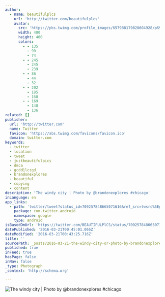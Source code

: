 ```yaml
---
author:
  - name: beautifulplcs
    url: 'http://twitter.com/beautifulplcs'
    avatar:
      src: 'https://pbs.twimg.com/profile_images/657988179828604928/pS97oW_f_400x400.jpg'
      width: 400
      height: 400
      colors:
        - - 135
          - 90
          - 74
        - - 245
          - 245
          - 239
        - - 86
          - 44
          - 32
        - - 202
          - 185
          - 168
        - - 169
          - 148
          - 136
related: []
publisher:
  url: 'http://twitter.com'
  name: Twitter
  favicon: 'https://abs.twimg.com/favicons/favicon.ico'
  domain: twitter.com
keywords:
  - twitter
  - location
  - tweet
  - justbeautifulpics
  - dmca
  - gcdd1lczgd
  - brandonexplores
  - beautiful
  - copying
  - content
description: 'The windy city | Photo by @brandonexplores #chicago'
inLanguage: en
app_links:
  - path: 'twitter/tweet?status_id=709257848665071616&ref_src=twsrc%5Egoogle%7Ctwcamp%5Eandroidseo%7Ctwgr%5Estatus%7Ctwterm%5E709257848665071616'
    package: com.twitter.android
    namespace: google
    type: android
isBasedOnUrl: 'https://twitter.com/BEAUTIFULPlCS/status/709257848665071616?lang=en-gb'
datePublished: '2016-03-21T00:45:01.066Z'
dateModified: '2016-03-21T00:43:25.716Z'
title: ''
sourcePath: _posts/2016-03-21-the-windy-city-or-photo-by-brandonexplores-chicago.md
published: true
inFeed: true
hasPage: false
inNav: false
_type: Photograph
_context: 'http://schema.org'

---
```

![The windy city | Photo by @brandonexplores #chicago](https://pbs.twimg.com/media/CdfKQT5WEAA22qz.jpg:large)
